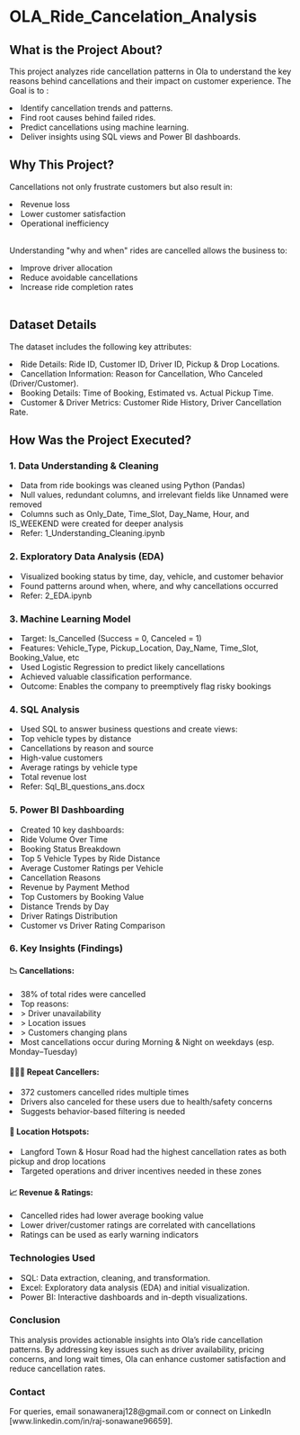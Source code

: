 # OLA_Ride_Cancelation_Analysis
<h2>What is the Project About?</h2>
<p>This project analyzes ride cancellation patterns in Ola to understand the key reasons behind cancellations and their impact on customer experience. The Goal is to :</p>
<li>Identify cancellation trends and patterns.</li>
<li>Find root causes behind failed rides.</li>
<li>Predict cancellations using machine learning.</li>
<li>Deliver insights using SQL views and Power BI dashboards.</li>

<h2>Why This Project?</h2>
<p>Cancellations not only frustrate customers but also result in:</p>
<li>Revenue loss</li>
<li>Lower customer satisfaction</li>
<li>Operational inefficiency</li>
<br>
<p>Understanding "why and when" rides are cancelled allows the business to:</p>
<li>Improve driver allocation</li>
<li>Reduce avoidable cancellations</li>
<li>Increase ride completion rates</li>
<br>
<h2>Dataset Details</h2>
<p>The dataset includes the following key attributes:</p>

<li>Ride Details: Ride ID, Customer ID, Driver ID, Pickup & Drop Locations.</li>
<li>Cancellation Information: Reason for Cancellation, Who Canceled (Driver/Customer).</li>
<li>Booking Details: Time of Booking, Estimated vs. Actual Pickup Time.</li>
<li>Customer & Driver Metrics: Customer Ride History, Driver Cancellation Rate.</li>

<h2>How Was the Project Executed?</h2>
<h3>1. Data Understanding & Cleaning</h3>
<li>Data from ride bookings was cleaned using Python (Pandas)</li>
<li>Null values, redundant columns, and irrelevant fields like Unnamed were removed</li>
<li>Columns such as Only_Date, Time_Slot, Day_Name, Hour, and IS_WEEKEND were created for deeper analysis</li>
<li>Refer: 1_Understanding_Cleaning.ipynb</li>

<h3>2. Exploratory Data Analysis (EDA)</h3>
<li>Visualized booking status by time, day, vehicle, and customer behavior</li>
<li>Found patterns around when, where, and why cancellations occurred</li>
<li>Refer: 2_EDA.ipynb</li>

<h3>3. Machine Learning Model</h3>
<li>Target: Is_Cancelled (Success = 0, Canceled = 1)</li>
<li>Features: Vehicle_Type, Pickup_Location, Day_Name, Time_Slot, Booking_Value, etc</li>
<li>Used Logistic Regression to predict likely cancellations</li>
<li>Achieved valuable classification performance.</li>
<li>Outcome: Enables the company to preemptively flag risky bookings</li>

<h3>4. SQL Analysis</h3>
<li>Used SQL to answer business questions and create views:</li>
<li>Top vehicle types by distance</li>
<li>Cancellations by reason and source</li>
<li>High-value customers</li>
<li>Average ratings by vehicle type</li>
<li>Total revenue lost</li>
<li>Refer: Sql_BI_questions_ans.docx</li>

<h3>5. Power BI Dashboarding</h3>
<li>Created 10 key dashboards:</li>
<li>Ride Volume Over Time</li>
<li>Booking Status Breakdown</li>
<li>Top 5 Vehicle Types by Ride Distance</li>
<li>Average Customer Ratings per Vehicle</li>
<li>Cancellation Reasons</li>
<li>Revenue by Payment Method</li>
<li>Top Customers by Booking Value</li>
<li>Distance Trends by Day</li>
<li>Driver Ratings Distribution</li>
<li>Customer vs Driver Rating Comparison</li>

<h3>6. Key Insights (Findings)</h3>
<p>
<h4>📉 Cancellations:</h4>
<li>38% of total rides were cancelled</li>
<li>Top reasons:</li>
  <li>> Driver unavailability</li>
  <li>> Location issues</li>
  <li>> Customers changing plans</li>
<li>Most cancellations occur during Morning & Night on weekdays (esp. Monday–Tuesday)</li>

<h4>🧑‍🤝‍🧑 Repeat Cancellers:</h4>
<li>372 customers cancelled rides multiple times</li>
<li>Drivers also canceled for these users due to health/safety concerns</li>
<li>Suggests behavior-based filtering is needed</li>

<h4>📍 Location Hotspots:</h4>
<li>Langford Town & Hosur Road had the highest cancellation rates as both pickup and drop locations</li>
<li>Targeted operations and driver incentives needed in these zones</li>

<h4>📈 Revenue & Ratings:</h4>
<li>Cancelled rides had lower average booking value</li>
<li>Lower driver/customer ratings are correlated with cancellations</li>
<li>Ratings can be used as early warning indicators </li>

</p>

<h3>Technologies Used</h3>
<li>SQL: Data extraction, cleaning, and transformation.</li>
<li>Excel: Exploratory data analysis (EDA) and initial visualization.</li>
<li>Power BI: Interactive dashboards and in-depth visualizations.</li>

<h3>Conclusion</h3>
<p>This analysis provides actionable insights into Ola’s ride cancellation patterns. By addressing key issues such as driver availability, pricing concerns, and long wait times, Ola can enhance customer satisfaction and reduce cancellation rates.</p>

<h3>Contact</h3>
<p>For queries, email sonawaneraj128@gmail.com or connect on LinkedIn [www.linkedin.com/in/raj-sonawane96659].</p>
